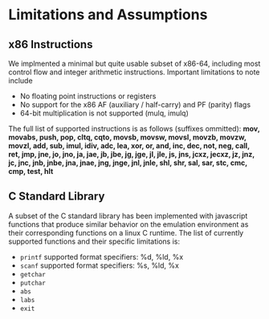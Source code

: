 # Limitations and Assumptions

## x86 Instructions
We implmented a minimal but quite usable subset of x86-64, including most control flow and integer arithmetic instructions.  Important limitations to note include
* No floating point instructions or registers
* No support for the x86 AF (auxiliary / half-carry) and PF (parity) flags
* 64-bit multiplication is not supported (mulq, imulq)

The full list of supported instructions is as follows (suffixes ommitted):
**mov, movabs, push, pop, cltq, cqto, movsb, movsw, movsl, movzb, movzw, movzl, add, sub, imul, idiv, adc, lea, xor, or, and, inc, dec, not, neg, call, ret, jmp, jne, jo, jno, ja, jae, jb, jbe, jg, jge, jl, jle, js, jns, jcxz, jecxz, jz, jnz, jc, jnc, jnb, jnbe, jna, jnae, jng, jnge, jnl, jnle, shl, shr, sal, sar, stc, cmc, cmp, test, hlt**

## C Standard Library
A subset of the C standard library has been implemented with javascript functions that produce similar behavior on the emulation environment as their corresponding functions on a linux C runtime.  The list of currently supported functions and their specific limitations is:
- `printf` supported format specifiers: %d, %ld, %x
- `scanf` supported format specifiers: %s, %ld, %x
- `getchar`
- `putchar`
- `abs`
- `labs`
- `exit`
